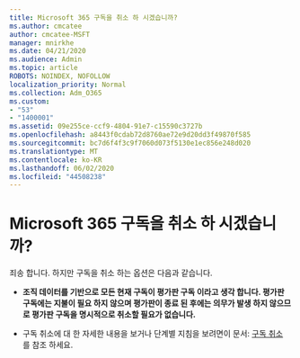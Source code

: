 ```yaml
---
title: Microsoft 365 구독을 취소 하 시겠습니까?
ms.author: cmcatee
author: cmcatee-MSFT
manager: mnirkhe
ms.date: 04/21/2020
ms.audience: Admin
ms.topic: article
ROBOTS: NOINDEX, NOFOLLOW
localization_priority: Normal
ms.collection: Adm_O365
ms.custom:
- "53"
- "1400001"
ms.assetid: 09e255ce-ccf9-4804-91e7-c15590c3727b
ms.openlocfilehash: a8443f0cdab72d8760ae72e9d20dd3f49870f585
ms.sourcegitcommit: bc7d6f4f3c9f7060d073f5130e1ec856e248d020
ms.translationtype: MT
ms.contentlocale: ko-KR
ms.lasthandoff: 06/02/2020
ms.locfileid: "44508238"
---
```

# <a name="canceling-your-microsoft-365-subscription"></a>Microsoft 365 구독을 취소 하 시겠습니까?

죄송 합니다. 하지만 구독을 취소 하는 옵션은 다음과 같습니다.
  
- **조직 데이터를 기반으로 모든 현재 구독이 평가판 구독 이라고 생각 합니다. 평가판 구독에는 지불이 필요 하지 않으며 평가판이 종료 된 후에는 의무가 발생 하지 않으므로 평가판 구독을 명시적으로 취소할 필요가 없습니다.**

- 구독 취소에 대 한 자세한 내용을 보거나 단계별 지침을 보려면이 문서: [구독 취소](https://docs.microsoft.com/microsoft-365/commerce/subscriptions/cancel-your-subscription) 를 참조 하세요.